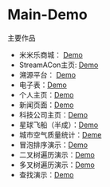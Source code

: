# Main-Demo
主要作品

- 米米乐商城： [Demo](http://www.mrzzchao.com/Mmloo/code/client/dist/#/)
- StreamACon主页: [Demo](http://www.mrzzchao.com/Demo/Boot/dist/)
- 溯源平台： [Demo](http://www.mrzzchao.com/Suyuan/index.html)
- 电子表：[Demo](http://www.mrzzchao.com/HTML5/Canvas/demo/time/)
- 个人主页：[Demo](http://www.mrzzchao.com/ife-work/7-1/)
- 新闻页面：[Demo](http://www.mrzzchao.com/ife-work/Step1/task006/)
- 科技公司主页：[Demo](http://www.mrzzchao.com/ife-work/Step1/task007/)
- 星球飞船（半成）：[Demo](http://www.mrzzchao.com/ife-work/Step2/task026/)
- 城市空气质量统计：[Deme](http://www.mrzzchao.com/ife-work/Step2/task005/)
- 冒泡排序演示：[Demo](http://www.mrzzchao.com/ife-work/Step2/task007/)
- 二叉树遍历演示：[Demo](http://www.mrzzchao.com/ife-work/Step2/task010/)
- 多叉树遍历演示：[Demo](http://www.mrzzchao.com/ife-work/Step2/task011/)
- 查找演示：[Demo](http://www.mrzzchao.com/ife-work/Step2/task008/)